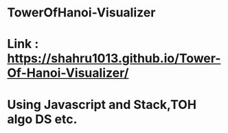 ﻿# TowerOfHanoi-Visualizer
 # Link : https://shahru1013.github.io/Tower-Of-Hanoi-Visualizer/
 # Using Javascript and Stack,TOH algo DS etc.
